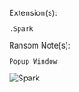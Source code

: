 Extension(s): 
```
.Spark
```
Ransom Note(s): 
```
Popup Window
```
![Spark](https://github.com/user-attachments/assets/c146f4c5-5ffd-4ea8-9990-20b1621c20d7)
